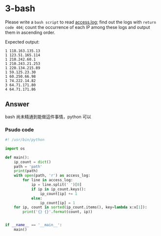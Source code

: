 # 3-bash

Please write a `bash script` to read [access.log](access.log);
find out the logs with `return code 404`;
count the occurrence of each IP among these logs and output them in ascending order.

Expected output:
```
1 118.163.135.13
1 123.51.165.114
1 210.242.60.1
1 210.243.21.253
1 220.134.215.89
1 59.125.23.30
1 60.250.66.98
1 74.222.14.82
3 64.71.171.80
4 64.71.171.86
```

## Answer

bash 尚未精通到能做這件事情，python 可以

### Psudo code

```python
#! /usr/bin/python

import os

def main():
    ip_count = dict()
    path = 'path'
    print(path)
    with open(path, 'r') as access_log:
        for line in access_log:
            ip = line.split(' ')[0]
            if ip in ip_count.keys():
                ip_count[ip] += 1
            else:
                ip_count[ip] = 1
    for ip, count in sorted(ip_count.items(), key=lambda x:x[1]):
        print('{} {}'.format(count, ip))


if __name__ == '__main__':
    main()
```
